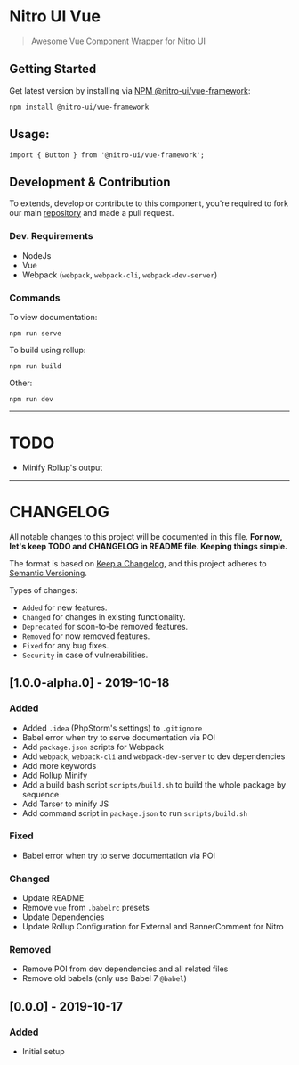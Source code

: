 # Nitro UI Vue

> Awesome Vue Component Wrapper for Nitro UI

## Getting Started

Get latest version by installing via [NPM @nitro-ui/vue-framework](https://www.npmjs.com/package/@nitro-ui/vue-framework):

```
npm install @nitro-ui/vue-framework
```

## Usage:

```
import { Button } from '@nitro-ui/vue-framework';
```

## Development & Contribution

To extends, develop or contribute to this component, you're required to fork our main [repository](https://github.com/icarasia-engineering/nitro-ui-vue) and made a pull request.

### Dev. Requirements

- NodeJs
- Vue
- Webpack (`webpack`, `webpack-cli`, `webpack-dev-server`)

### Commands

To view documentation:

```
npm run serve
```

To build using rollup:

```
npm run build
```

Other:

```
npm run dev
```

---

# TODO

- Minify Rollup's output

---

# CHANGELOG

All notable changes to this project will be documented in this file. **For now, let's keep TODO and CHANGELOG in README file. Keeping things simple.**

The format is based on [Keep a Changelog](https://keepachangelog.com/en/1.0.0/),
and this project adheres to [Semantic Versioning](https://semver.org/spec/v2.0.0.html).

Types of changes:

- `Added` for new features.
- `Changed` for changes in existing functionality.
- `Deprecated` for soon-to-be removed features.
- `Removed` for now removed features.
- `Fixed` for any bug fixes.
- `Security` in case of vulnerabilities.

## [1.0.0-alpha.0] - 2019-10-18

### Added
- Added `.idea` (PhpStorm's settings) to `.gitignore`
- Babel error when try to serve documentation via POI
- Add `package.json` scripts for Webpack
- Add `webpack`, `webpack-cli` and `webpack-dev-server` to dev dependencies
- Add more keywords
- Add Rollup Minify
- Add a build bash script `scripts/build.sh` to build the whole package by sequence
- Add Tarser to minify JS
- Add command script in `package.json` to run `scripts/build.sh`

### Fixed
- Babel error when try to serve documentation via POI

### Changed
- Update README
- Remove `vue` from `.babelrc` presets
- Update Dependencies
- Update Rollup Configuration for External and BannerComment for Nitro

### Removed
- Remove POI from dev dependencies and all related files
- Remove old babels (only use Babel 7 `@babel`)

## [0.0.0] - 2019-10-17

### Added
- Initial setup
